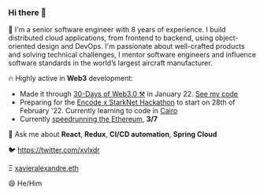 ### Hi there 👋

<!--
**xavierbrochard/xavierbrochard** is a ✨ _special_ ✨ repository because its `README.md` (this file) appears on your GitHub profile.

Here are some ideas to get you started:

- 🔭 I’m currently working on ...
- 🌱 I’m currently learning ...
- 👯 I’m looking to collaborate on ...
- 🤔 I’m looking for help with ...
- 💬 Ask me about ...
- 📫 How to reach me: ...
- 😄 Pronouns: ...
- ⚡ Fun fact: ...
-->

💼 I'm a senior software engineer with 8 years of experience. I build distributed cloud applications, from frontend to backend, using object-oriented design and DevOps. I'm passionate about well-crafted products and solving technical challenges, I mentor software engineers and influence software standards in the world’s largest aircraft manufacturer. 

🔥 Highly active in **Web3** development:
- Made it through [30-Days of Web3.0 ⚒️](https://twitter.com/wslyvh/status/1472955969151848456?s=20&t=wyKcY1i61E7gKqr6kwS7Ow) in January 22. [See my code](https://github.com/kethcode/30Web3_Genesis_NFT)
- Preparing for the [Encode x StarkNet Hackathon](https://medium.com/encode-club/announcing-the-encode-x-starknet-hackathon-4ddd0cacd23f) to start on 28th of February '22. Currently learning to code in [Cairo](https://cairo-lang.org)
- Currently [speedrunning the Ethereum](https://speedrunethereum.com/builders/0xDD14ffFAeF2E6F4889c2EDD1418fc816AB48ac26), **3/7**


💬 Ask me about **React**, **Redux**, **CI/CD automation**, **Spring Cloud**

🐦  https://twitter.com/xvlxdr 

Ξ   [xavieralexandre.eth](https://etherscan.io/address/xavieralexandre.eth)

😄 He/Him

